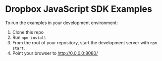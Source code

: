 # Dropbox JavaScript SDK Examples

To run the examples in your development environment:

1. Clone this repo
2. Run `npm install`
3. From the root of your repository, start the development server with
   `npm start`.
4. Point your browser to <http://0.0.0.0:8080/>
